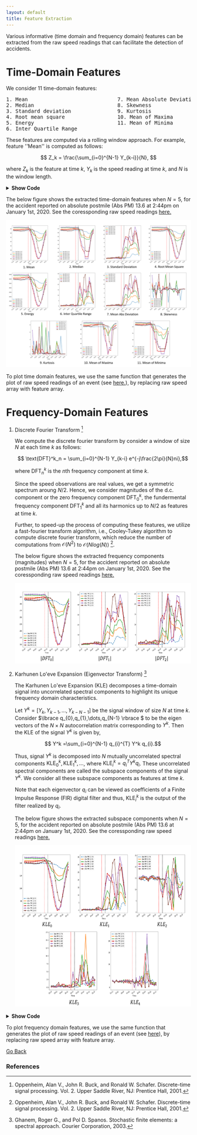 ```yaml
---
layout: default
title: Feature Extraction
---
```


Various informative (time domain and frequency domain) features can be extracted from the raw speed readings that can facilitate the detection of accidents. 

# Time-Domain Features

We consider 11 time-domain features:
<pre>
1. Mean                             7. Mean Absolute Deviation
2. Median                           8. Skewness
3. Standard deviation               9. Kurtosis
4. Root mean square                 10. Mean of Maxima
5. Energy                           11. Mean of Minima
6. Inter Quartile Range
</pre>


These features are computed via a rolling window approach. For example, feature ''Mean'' is computed as follows:

$$ Z_k = \frac{\sum_{i=0}^{N-1} Y_{k-i}}{N}, $$

where $Z_k$ is the feature at time $k$, $Y_k$ is the speed reading at time $k$, and $N$ is the window length. 

<details> <summary> <b> Show Code </b> </summary>

```python
def time_roll_feat(x,feat,window):
    """
    Compute rolling window time domain features
    Args:
        x: raw speed array 
        feat: feature number
        window: window length N
    Return: 
        Feat: feature array
    """ 
    Feat = []
    
    for i in range(window-1,len(x)):
        b = np.array(x[i-window+1:i+1])
        
        if feat==1:     #mean         
            Feat.append(np.mean(b))
        
        if feat==2:     #median           
            Feat.append(np.median(b))
       
        if feat==3:      #std
            Feat.append(np.std(b))
            
        if feat==4:      #rms
            Feat.append(np.sqrt(np.mean(np.power(b,2))))
            
        if feat==5:      #energy
            Feat.append(np.mean(np.power(b,2)))
            
        if feat==6:      #IQR    
            Feat.append(np.percentile(b,75)-np.percentile(b,25))

        if feat==7:      #mean absolute deviation
            Feat.append(np.mean(np.abs(b - np.mean(b))))
            
        if feat==8:      #skewness
            b = pd.Series(b)
            d = np.divide((b[2]-b.mean()),b.std())
            d = np.power(d,3)
            Feat.append(d)

        if feat==9:      #kurtorsis
            b = pd.Series(b)
            d = np.divide((b[2]-b.mean()),b.std())
            d = np.power(d,4)
            Feat.append(d)
        
        if feat==10:     #mean of maxima
            a=(argrelextrema(b, np.greater_equal))
            d = (b[a])
            Feat.append(np.median(d))
   
        if feat== 11:    #mean of minima
            a=(argrelextrema(b, np.less_equal))
            d = (b[a])
            Feat.append(np.median(d))
    return Feat
    
```
</details>
 
The below figure shows the extracted time-domain features when $N=5$, for the accident reported on absolute postmile (Abs PM) 13.6 at 2:44pm on January 1st, 2020. See the coressponding raw speed readings [here.](./data_collect.html)

![feat](../images/time_feat1.png)
 
To plot time domain features, we use the same function that generates the plot of raw speed readings of an event (see [here.](./data_collect.html)), by replacing raw speed array with feature array.  

# Frequency-Domain Features

1. Discrete Fourier Transform [^1]
 
   We compute the discrete fourier transform by consider a window of size $N$ at each time $k$ as follows:
   
   $$ \text{DFT}^k_n = \sum_{i=0}^{N-1} Y_{k-i} e^{-j\frac{2\pi}{N}ni},$$
   
   where $\text{DFT}_n^k$ is the $n$th frequency component at time $k$.

   Since the speed observations are real values, we get a symmetric spectrum aroung $N/2$. Hence, we consider magnitudes of the d.c. component or the zero frequency component $\text{DFT}_0^k$, the fundermental frequency component $\text{DFT}_1^k$ and all its harmonics up to $N/2$ as features at time $k$. 

   Further, to speed-up the process of computing these features, we utilize a fast-fourier transform algorithm, i.e., Cooley-Tukey algorithm to compute discrete fourier transform, which reduce the number of computations from $\mathcal{O}(N^2)$ to $\mathcal{O}(Nlog(N))$ [^1]. 
   
   The below figure shows the extracted frequency components (magnitudes) when $N=5$, for the accident reported on absolute postmile (Abs PM) 13.6 at 2:44pm on January 1st, 2020. See the coressponding raw speed readings [here.](./data_collect.html)

   <p align="center">
       <img src="../images/dft1.png" height="220" width="600">
   </p>

2. Karhunen Lo\'eve Expansion (Eigenvector Transform) [^2]

   The Karhunen Lo\'eve Expansion (KLE) decomposes a time-domain signal into uncorrelated spectral components to highlight its unique frequency domain characteristics.

   Let $Y^k =[Y_{k},Y_{k-1},\dots,Y_{k-N-1}]$ be the signal window of size $N$ at time $k$. Consider $\lbrace q_{0},q_{1},\dots,q_{N-1} \rbrace $ to be the eigen vectors of the $N \times N$ autocorrelation matrix corresponding to $Y^k$. Then the KLE of the signal $Y^k$ is given by,

   $$ Y^k =\sum_{i=0}^{N-1} q_{i}^{T} Y^k q_{i}.$$

   Thus, signal $Y^k$ is decomposed into $N$ mutually uncorrelated spectral components $\text{KLE}_0^k, \text{KLE}_1^k, \dots$, where $\text{KLE}_i^k= q_i^T Y^k q_i$. These uncorrelated spectral components are called the subspace components of the signal $Y^k$. We consider all these subspace components as features at time $k$.

   Note that each eigenvector $q_{i}$ can be viewed as coefficients of a Finite Impulse Response (FIR) digital filter and thus, $\text{KLE}_{i}^k$ is the output of the filter realized by $q_{i}$.
   
   The below figure shows the extracted subspace components when $N=5$, for the accident reported on absolute postmile (Abs PM) 13.6 at 2:44pm on January 1st, 2020. See the coressponding raw speed readings [here.](./data_collect.html)
 
   <p align="center">
  	 <img src="../images/kle1.png" height="440" width="600">
   </p>

<details> <summary> <b> Show Code </b> </summary>

```python
def FFT(x):
    """
    Compute Fast Fourier Transform (FFT) of a window
    Args:
        x: a window of raw speed data 
    Return: 
        fft: magnitudes of the frequency components
    """ 
    return abs(np.fft.rfft(x))

def KLE(x): 
    """
    Compute Karhunen Lo'eve Expansion (KLE) a.k.a. Eigenvector Transform of a window
    Args:
        x: a window of raw speed data 
    Return: 
        klt: subspace components (i.e., the output of eigen transform)
    """ 
    corr = np.correlate(x, x, mode='full')
    auto_corr =  corr[corr.size//2:]
    corr_mat = toeplitz(auto_corr)
    eig_mat = np.linalg.eig(corr_mat)[1]   
    kle = np.matmul(np.transpose(eig_mat),x)             
    return abs(kle)



def freq_roll_feat(x,feat,window,index):
    """
    Compute rolling window frequency domain features: FFT / KLE
    Args:
        x: raw speed array 
        feat: feature name ('kle' or 'fft')
        window: window length N
        index: index of the frequency component (for FFT) / subspace component (for KLE)
    Return: 
        Feat: feature array 
    """ 
    Feat = []
    
    for i in range(window-1,len(x)):
        b = np.array(x[i-window+1:i+1])
            
        if feat=='kle': #KLE expansion features
            klt = KLT(b)
            Feat.append(klt[index])
           
        if feat=='fft': # FFT features
            fft = FFT(b)
            Feat.append(fft[index])        
    return Feat
    
```
</details>

To plot frequency domain features, we use the same function that generates the plot of raw speed readings of an event (see [here](./data_collect.html)), by replacing raw speed array with feature array.  
   
[Go Back](../)

### References
[^1]: Oppenheim, Alan V., John R. Buck, and Ronald W. Schafer. Discrete-time signal processing. Vol. 2. Upper Saddle River, NJ: Prentice Hall, 2001.

[^2]: Ghanem, Roger G., and Pol D. Spanos. Stochastic finite elements: a spectral approach. Courier Corporation, 2003.

